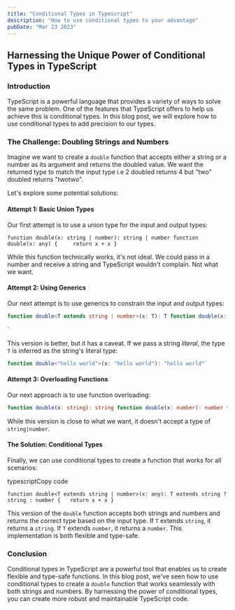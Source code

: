 ```yaml
---
title: "Conditional Types in Typescript"
description: "How to use conditional types to your advantage"
pubDate: "Mar 23 2023"
---
```


## Harnessing the Unique Power of Conditional Types in TypeScript

### Introduction

TypeScript is a powerful language that provides a variety of ways to solve the same problem. One of the features that TypeScript offers to help us achieve this is conditional types. In this blog post, we will explore how to use conditional types to add precision to our types.

### The Challenge: Doubling Strings and Numbers

Imagine we want to create a `double` function that accepts either a string or a number as its argument and returns the doubled value. We want the returned type to match the input type i.e 2 doubled returns 4 but "two" doubled returns "twotwo".

Let's explore some potential solutions:

#### Attempt 1: Basic Union Types

Our first attempt is to use a union type for the input and output types:

`function double(x: string | number): string | number function double(x: any) { 	return x + x }`

While this function technically works, it's not ideal. We could pass in a number and receive a string and TypeScript wouldn't complain. Not what we want.

#### Attempt 2: Using Generics

Our next attempt is to use generics to constrain the input and output types:

```typescript
function double<T extends string | number>(x: T): T function double(x: any) { 	return x + x }
```
`

This version is better, but it has a caveat. If we pass a string _literal_, the type `T` is inferred as the string's literal type:

```typescript
function double<"hello world">(x: "hello world"): "hello world"`
```

#### Attempt 3: Overloading Functions

Our next approach is to use function overloading:


```typescript
function double(x: string): string function double(x: number): number function double(x: any) { 	return x + x }`
```

While this version is close to what we want, it doesn't accept a type of `string|number`.

#### The Solution: Conditional Types

Finally, we can use conditional types to create a function that works for all scenarios:

typescriptCopy code

`function double<T extends string | number>(x: any): T extends string ? string : number {   return x + x }`

This version of the `double` function accepts both strings and numbers and returns the correct type based on the input type. If `T` extends `string`, it returns a `string`. If `T` extends `number`, it returns a `number`. This implementation is both flexible and type-safe.

### Conclusion

Conditional types in TypeScript are a powerful tool that enables us to create flexible and type-safe functions. In this blog post, we've seen how to use conditional types to create a `double` function that works seamlessly with both strings and numbers. By harnessing the power of conditional types, you can create more robust and maintainable TypeScript code.